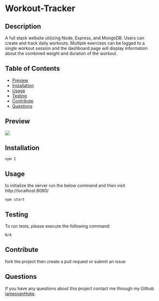 # Workout-Tracker
         
## Description

A full stack website utilizing Node, Express, and MongoDB. Users can create and track daily workouts. Multiple exercises can be logged to a single workout session and the dashboard page will display information about the combined weight and duration of the workout.

## Table of Contents

* [Preview](#Preview)
* [Installation](#installation)
* [Usage](#usage)
* [Testing](#testing)
* [Contribute](#contribute)
* [Questions](#questions)

## Preview

<img src="https://gyazo.com/884a8715230c91634ea0535de95d99e3.png">

## Installation

```
npm I
```

## Usage

to initialize the server run the below command and then visit http://localhost:8080/

```
npm start
```

## Testing

To run tests, please execute the following command:

```
N/A
```

## Contribute
fork the project then create a pull request or submit an issue 

## Questions
If you have any questions about this project contact me through my Github [jamesvanHoke](https://github.com/jamesvanHoke).
